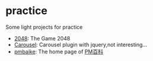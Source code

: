 # practice
Some light projects for practice
- [2048](http://project.zsumu.cc/practice/2048/): The Game 2048
- [Carousel](http://project.zsumu.cc/practice/carousel/): Carousel plugin with jquery,not interesting...
- [pmbaike](http://project.zsumu.cc/practice/pmbaike/): The home page of [PM百科](www.pmbaike.com)
